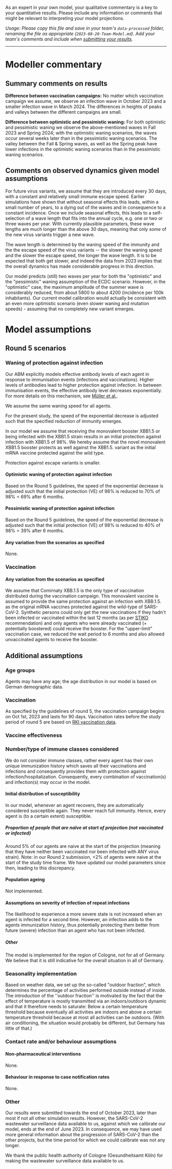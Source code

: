 As an expert in your own model, your qualitative commentary is a key to your quantitative results. Please include any information or comments that might be relevant to interpreting your model projections. 

_Usage: Please copy this file and save in your team's `data-processed` folder, renaming the file as appropriate (`2023-08-20-Team-Model.md`). Add your team's comments and include when [submitting your results](https://github.com/covid19-forecast-hub-europe/covid19-scenario-hub-europe/wiki/Submission-via-GitHub)._

---

# Modeller commentary

## Summary comments on results
**Difference between vaccination campaigns:**
No matter which vaccination campaign we assume, we observe an infection wave in October 2023 and a smaller infection wave in March 2024. The differences in heights of peaks and valleys between the different campaigns are small. 

[//]: # (We believe that we hardly see a difference in infection numbers when considering the different campaigns, as the vaccine's effect is outsized for progression to a more severe disease state, especially for the elderly &#40;60+&#41; population.)

**Difference between optimistic and pessimistic waning:**
For both optimistic and pessimistic waning we observe the above-mentioned waves in Fall 2023 and Spring 2024; with the optimistic waning scenarios, the waves occur several weeks later than in the pessimistic waning scenarios. The valley between the Fall & Spring waves, as well as the Spring peak have lower infections in the optimistic waning scenarios than in the pessimistic waning scenarios. 

## Comments on observed dynamics given model assumptions

For future virus variants, we assume that they are introduced every 30 days, with a constant and relatively small immune escape speed.
Earlier simulations have shown that without seasonal effects this leads, within a small number of years, to a dying out of the waves and in consequence to a constant incidence.  Once we include seasonal effects, this leads to a self-selection of a wave length that fits into the annual cycle, e.g. one or two or three waves per year. With currently plausible parameters, these wave lengths are much longer than the above 30 days, meaning that only _some_ of the new virus variants trigger a new wave.

The wave length is determined by the waning speed of the immunity and the the escape speed of the virus variants -- the slower the waning speed and the slower the escape speed, the longer the wave length.  It is to be expected that both get slower, and indeed the data from 2023 implies that the overall dynamics has made considerable progress in this direction.  

Our model predicts (still) two waves per year for both the "optimistic" and the "pessimistic" waning assumption of the ECDC scenario.  However, in the "optimistic" case, the maximum amplitude of the summer wave is considerably reduced, from about 5800 to about 4200 (incidence per 100k inhabitants).  Our current model calibration would actually be consistent with an even more optimistic scenario (even slower waning and mutation speeds) - assuming that no completely new variant emerges.

# Model assumptions

## Round 5 scenarios

### Waning of protection against infection

Our ABM explicitly models effective antibody levels of each agent in response to immunisation events (infections and vaccinations). Higher levels of antibodies lead to higher protection against infection. In between immunisation events, the effective antibody level decreases exponentially.  For more details on this mechanism, see [Müller et al.](https://doi.org/10.1016%2Fj.isci.2023.107554).

We assume the same waning speed for all agents.

For the present study, the speed of the exponential decrease is adjusted such that the specified reduction of immunity emerges.

In our model we assume that receiving the monovalent booster XBB1.5 or being infected with the XBB1.5 strain results in an initial protection against infection with XBB1.5 of 98%. We hereby assume that the novel monovalent XBB1.5 booster protects as well against the XBB1.5. variant as the initial mRNA vaccine protected against the wild type.

Protection against escape variants is smaller.

#### Optimistic waning of protection against infection 

Based on the Round 5 guidelines, the speed of the exponential decrease is adjusted such that the initial protection (VE) of 98% is reduced to 70% of 98% = 69% after 6 months. 

#### Pessimistic waning of protection against infection

Based on the Round 5 guidelines, the speed of the exponential decrease is adjusted such that the initial protection (VE) of 98% is reduced to 40% of 98% = 39% after 6 months. 

#### Any variation from the scenarios as specified

None. 

### Vaccination


#### Any variation from the scenarios as specified
We assume that Comirnaty XBB.1.5 is the only type of vaccination distributed during the vaccination campaign. This monovalent vaccine is assumed to provide the same protection against an infection with XBB.1.5. as the original mRNA vaccines protected against the wild-type of SARS-CoV-2. Synthetic persons could only get the new vaccinations if they hadn't been infected or vaccinated within the last 12 months (as per [STIKO](https://www.rki.de/DE/Content/Kommissionen/STIKO/Empfehlungen/Stellungnahme-COVID-19-Varianten-adaptierte-Impfstoffe.html) recommendation) and only agents who were already vaccinated (+ potentially boostered) could receive the booster. For the "upper-limit" vaccination case, we reduced the wait period to 6 months and also allowed unvaccinated agents to receive the booster. 


## Additional assumptions

### Age groups 
Agents may have any age; the age distribution in our model is based on German demographic data.

### Vaccination
As specified by the guidelines of round 5, the vaccination campaign begins on Oct 1st, 2023 and lasts for 90 days. Vaccination rates before the study period of round 5 are based on [RKI vaccination data](https://github.com/robert-koch-institut/COVID-19-Impfungen_in_Deutschland).

### Vaccine effectiveness


### Number/type of immune classes considered
We do not consider immune classes, rather every agent has their own unique immunization history which saves all their vaccinations and infections and consequently provides them with protection against infection/hospitalization. Consequently, every combination of vaccination(s) and infection(s) may occur in the model.

#### Initial distribution of susceptibility 
In our model, whenever an agent recovers, they are automatically considered susceptible again. They never reach full immunity. Hence, every agent is (to a certain extent) susceptible.

##### Proportion of people that are naïve at start of projection (not vaccinated or infected)
Around 5% of our agents are naive at the start of the projection (meaning that they have neither been vaccinated nor been infected with ANY virus strain). Note: in our Round 2 submission, <2% of agents were naive at the start of the study time frame. We have updated our model parameters since then, leading to this discrepancy. 

#### Population ageing 
Not implemented.

#### Assumptions on severity of infection of repeat infections
The likelihood to experience a more severe state is not increased when an agent is infected for a second time. However, an infection adds to the agents immunization history, thus potentially protecting them better from future (severe) infection than an agent who has not been infected.

##### Other

The model is implemented for the region of Cologne, not for all of Germany.  We believe that it is still indicative for the overall situation in all of Germany.

### Seasonality implementation

Based on weather data, we set up the so-called "outdoor fraction", which determines the percentage of activities performed outside instead of inside. The introduction of the ''outdoor fraction'' is motivated by the fact that the effect of temperature is mostly transmitted via an indoors/outdoors dynamic and that it therefore needs to saturate: Below a certain temperature threshold because eventually all activities are indoors and above a certain temperature threshold because at most all activities can be outdoors.  (With air conditioning, the situation would probably be different, but Germany has little of that.)

### Contact rate and/or behaviour assumptions

#### Non-pharmaceutical interventions

None. 

#### Behaviour in response to case notification rates

None.

### Other

Our results were submitted towards the end of October 2023, later than most if not all other simulation results.  However, the SARS-CoV-2 wastewater surveillance data available to us, against which we calibrate our model, ends at the end of June 2023.  In consequence, we may have used more general information about the progression of SARS-CoV-2 than the other projects, but the time period for which we could calibrate was not any longer.

We thank the public health authority of Cologne (Gesundheitsamt Köln) for making the wastewater surveillance data available to us.

